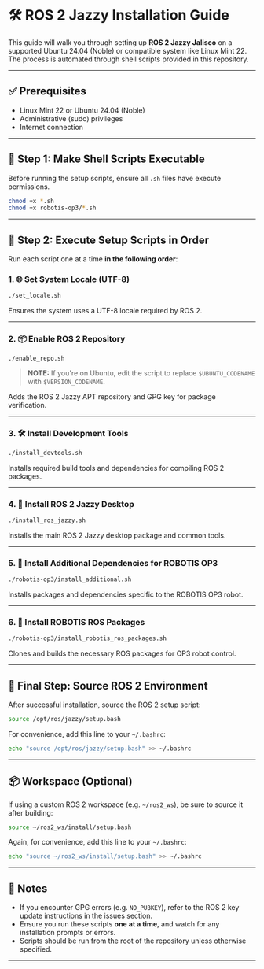 # 🛠️ ROS 2 Jazzy Installation Guide

This guide will walk you through setting up **ROS 2 Jazzy Jalisco** on a supported Ubuntu 24.04 (Noble) or compatible system like Linux Mint 22.  
The process is automated through shell scripts provided in this repository.

---

## ✅ Prerequisites

- Linux Mint 22 or Ubuntu 24.04 (Noble)
- Administrative (sudo) privileges
- Internet connection

---

## 🚧 Step 1: Make Shell Scripts Executable

Before running the setup scripts, ensure all `.sh` files have execute permissions.

```bash
chmod +x *.sh
chmod +x robotis-op3/*.sh
````

---

## 🚀 Step 2: Execute Setup Scripts in Order

Run each script one at a time **in the following order**:

### 1. 🌐 Set System Locale (UTF-8)

```bash
./set_locale.sh
```

Ensures the system uses a UTF-8 locale required by ROS 2.

---

### 2. 📦 Enable ROS 2 Repository

```bash
./enable_repo.sh
```
> **NOTE:** If you're on Ubuntu, edit the script to replace `$UBUNTU_CODENAME` with `$VERSION_CODENAME`.

Adds the ROS 2 Jazzy APT repository and GPG key for package verification.

---

### 3. 🛠️ Install Development Tools

```bash
./install_devtools.sh
```

Installs required build tools and dependencies for compiling ROS 2 packages.

---

### 4. 🤖 Install ROS 2 Jazzy Desktop

```bash
./install_ros_jazzy.sh
```

Installs the main ROS 2 Jazzy desktop package and common tools.

---

### 5. 🔧 Install Additional Dependencies for ROBOTIS OP3

```bash
./robotis-op3/install_additional.sh
```

Installs packages and dependencies specific to the ROBOTIS OP3 robot.

---

### 6. 🤖 Install ROBOTIS ROS Packages

```bash
./robotis-op3/install_robotis_ros_packages.sh
```

Clones and builds the necessary ROS packages for OP3 robot control.

---

## 🧪 Final Step: Source ROS 2 Environment

After successful installation, source the ROS 2 setup script:

```bash
source /opt/ros/jazzy/setup.bash
```

For convenience, add this line to your `~/.bashrc`:

```bash
echo "source /opt/ros/jazzy/setup.bash" >> ~/.bashrc
```

---

## 📦 Workspace (Optional)

If using a custom ROS 2 workspace (e.g. `~/ros2_ws`), be sure to source it after building:

```bash
source ~/ros2_ws/install/setup.bash
```

Again, for convenience, add this line to your `~/.bashrc`:

```bash
echo "source ~/ros2_ws/install/setup.bash" >> ~/.bashrc
```

---

## 📝 Notes

* If you encounter GPG errors (e.g. `NO_PUBKEY`), refer to the ROS 2 key update instructions in the issues section.
* Ensure you run these scripts **one at a time**, and watch for any installation prompts or errors.
* Scripts should be run from the root of the repository unless otherwise specified.

---
